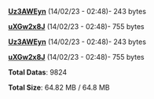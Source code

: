 [**Uz3AWEyn**](/data/Uz3AWEyn.txt) (14/02/23 - 02:48)- 243 bytes

[**uXGw2x8J**](/data/uXGw2x8J.txt) (14/02/23 - 02:48)- 755 bytes

[**Uz3AWEyn**](/data/Uz3AWEyn.txt) (14/02/23 - 02:48)- 243 bytes

[**uXGw2x8J**](/data/uXGw2x8J.txt) (14/02/23 - 02:48)- 755 bytes

**Total Datas**: 9824

**Total Size**: 64.82 MB / 64.8 MB